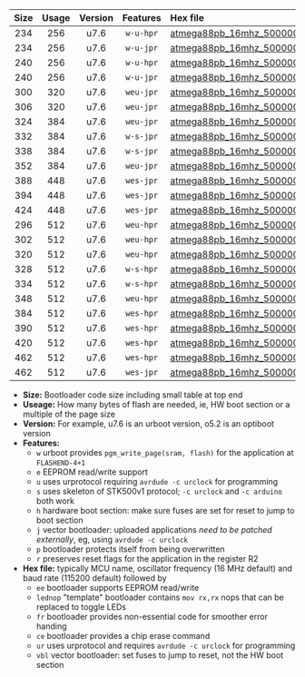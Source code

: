 |Size|Usage|Version|Features|Hex file|
|:-:|:-:|:-:|:-:|:--|
|234|256|u7.6|`w-u-hpr`|[atmega88pb_16mhz_500000bps_ur.hex](https://raw.githubusercontent.com/stefanrueger/urboot/main/atmega88pb_16mhz_500000bps_ur.hex)|
|234|256|u7.6|`w-u-jpr`|[atmega88pb_16mhz_500000bps_ur_vbl.hex](https://raw.githubusercontent.com/stefanrueger/urboot/main/atmega88pb_16mhz_500000bps_ur_vbl.hex)|
|240|256|u7.6|`w-u-hpr`|[atmega88pb_16mhz_500000bps_lednop_ur.hex](https://raw.githubusercontent.com/stefanrueger/urboot/main/atmega88pb_16mhz_500000bps_lednop_ur.hex)|
|240|256|u7.6|`w-u-jpr`|[atmega88pb_16mhz_500000bps_lednop_ur_vbl.hex](https://raw.githubusercontent.com/stefanrueger/urboot/main/atmega88pb_16mhz_500000bps_lednop_ur_vbl.hex)|
|300|320|u7.6|`weu-jpr`|[atmega88pb_16mhz_500000bps_ee_ur_vbl.hex](https://raw.githubusercontent.com/stefanrueger/urboot/main/atmega88pb_16mhz_500000bps_ee_ur_vbl.hex)|
|306|320|u7.6|`weu-jpr`|[atmega88pb_16mhz_500000bps_ee_lednop_ur_vbl.hex](https://raw.githubusercontent.com/stefanrueger/urboot/main/atmega88pb_16mhz_500000bps_ee_lednop_ur_vbl.hex)|
|324|384|u7.6|`weu-jpr`|[atmega88pb_16mhz_500000bps_ee_lednop_fr_ur_vbl.hex](https://raw.githubusercontent.com/stefanrueger/urboot/main/atmega88pb_16mhz_500000bps_ee_lednop_fr_ur_vbl.hex)|
|332|384|u7.6|`w-s-jpr`|[atmega88pb_16mhz_500000bps_vbl.hex](https://raw.githubusercontent.com/stefanrueger/urboot/main/atmega88pb_16mhz_500000bps_vbl.hex)|
|338|384|u7.6|`w-s-jpr`|[atmega88pb_16mhz_500000bps_lednop_vbl.hex](https://raw.githubusercontent.com/stefanrueger/urboot/main/atmega88pb_16mhz_500000bps_lednop_vbl.hex)|
|352|384|u7.6|`weu-jpr`|[atmega88pb_16mhz_500000bps_ee_lednop_fr_ce_ur_vbl.hex](https://raw.githubusercontent.com/stefanrueger/urboot/main/atmega88pb_16mhz_500000bps_ee_lednop_fr_ce_ur_vbl.hex)|
|388|448|u7.6|`wes-jpr`|[atmega88pb_16mhz_500000bps_ee_vbl.hex](https://raw.githubusercontent.com/stefanrueger/urboot/main/atmega88pb_16mhz_500000bps_ee_vbl.hex)|
|394|448|u7.6|`wes-jpr`|[atmega88pb_16mhz_500000bps_ee_lednop_vbl.hex](https://raw.githubusercontent.com/stefanrueger/urboot/main/atmega88pb_16mhz_500000bps_ee_lednop_vbl.hex)|
|424|448|u7.6|`wes-jpr`|[atmega88pb_16mhz_500000bps_ee_lednop_fr_vbl.hex](https://raw.githubusercontent.com/stefanrueger/urboot/main/atmega88pb_16mhz_500000bps_ee_lednop_fr_vbl.hex)|
|296|512|u7.6|`weu-hpr`|[atmega88pb_16mhz_500000bps_ee_ur.hex](https://raw.githubusercontent.com/stefanrueger/urboot/main/atmega88pb_16mhz_500000bps_ee_ur.hex)|
|302|512|u7.6|`weu-hpr`|[atmega88pb_16mhz_500000bps_ee_lednop_ur.hex](https://raw.githubusercontent.com/stefanrueger/urboot/main/atmega88pb_16mhz_500000bps_ee_lednop_ur.hex)|
|320|512|u7.6|`weu-hpr`|[atmega88pb_16mhz_500000bps_ee_lednop_fr_ur.hex](https://raw.githubusercontent.com/stefanrueger/urboot/main/atmega88pb_16mhz_500000bps_ee_lednop_fr_ur.hex)|
|328|512|u7.6|`w-s-hpr`|[atmega88pb_16mhz_500000bps.hex](https://raw.githubusercontent.com/stefanrueger/urboot/main/atmega88pb_16mhz_500000bps.hex)|
|334|512|u7.6|`w-s-hpr`|[atmega88pb_16mhz_500000bps_lednop.hex](https://raw.githubusercontent.com/stefanrueger/urboot/main/atmega88pb_16mhz_500000bps_lednop.hex)|
|348|512|u7.6|`weu-hpr`|[atmega88pb_16mhz_500000bps_ee_lednop_fr_ce_ur.hex](https://raw.githubusercontent.com/stefanrueger/urboot/main/atmega88pb_16mhz_500000bps_ee_lednop_fr_ce_ur.hex)|
|384|512|u7.6|`wes-hpr`|[atmega88pb_16mhz_500000bps_ee.hex](https://raw.githubusercontent.com/stefanrueger/urboot/main/atmega88pb_16mhz_500000bps_ee.hex)|
|390|512|u7.6|`wes-hpr`|[atmega88pb_16mhz_500000bps_ee_lednop.hex](https://raw.githubusercontent.com/stefanrueger/urboot/main/atmega88pb_16mhz_500000bps_ee_lednop.hex)|
|420|512|u7.6|`wes-hpr`|[atmega88pb_16mhz_500000bps_ee_lednop_fr.hex](https://raw.githubusercontent.com/stefanrueger/urboot/main/atmega88pb_16mhz_500000bps_ee_lednop_fr.hex)|
|462|512|u7.6|`wes-hpr`|[atmega88pb_16mhz_500000bps_ee_lednop_fr_ce.hex](https://raw.githubusercontent.com/stefanrueger/urboot/main/atmega88pb_16mhz_500000bps_ee_lednop_fr_ce.hex)|
|462|512|u7.6|`wes-jpr`|[atmega88pb_16mhz_500000bps_ee_lednop_fr_ce_vbl.hex](https://raw.githubusercontent.com/stefanrueger/urboot/main/atmega88pb_16mhz_500000bps_ee_lednop_fr_ce_vbl.hex)|

- **Size:** Bootloader code size including small table at top end
- **Useage:** How many bytes of flash are needed, ie, HW boot section or a multiple of the page size
- **Version:** For example, u7.6 is an urboot version, o5.2 is an optiboot version
- **Features:**
  + `w` urboot provides `pgm_write_page(sram, flash)` for the application at `FLASHEND-4+1`
  + `e` EEPROM read/write support
  + `u` uses urprotocol requiring `avrdude -c urclock` for programming
  + `s` uses skeleton of STK500v1 protocol; `-c urclock` and `-c arduino` both work
  + `h` hardware boot section: make sure fuses are set for reset to jump to boot section
  + `j` vector bootloader: uploaded applications *need to be patched externally*, eg, using `avrdude -c urclock`
  + `p` bootloader protects itself from being overwritten
  + `r` preserves reset flags for the application in the register R2
- **Hex file:** typically MCU name, oscillator frequency (16 MHz default) and baud rate (115200 default) followed by
  + `ee` bootloader supports EEPROM read/write
  + `lednop` "template" bootloader contains `mov rx,rx` nops that can be replaced to toggle LEDs
  + `fr` bootloader provides non-essential code for smoother error handing
  + `ce` bootloader provides a chip erase command
  + `ur` uses urprotocol and requires `avrdude -c urclock` for programming
  + `vbl` vector bootloader: set fuses to jump to reset, not the HW boot section
